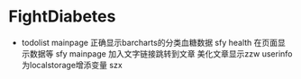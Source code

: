 # FightDiabetes
+ todolist
mainpage 正确显示barcharts的分类血糖数据 sfy
health 在页面显示数据等 sfy
mainpage 加入文字链接跳转到文章 美化文章显示zzw
userinfo 为localstorage增添变量 szx
